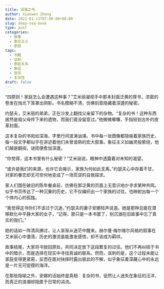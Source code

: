 ```yaml
---
title: 深海之书
author: Xiaowen Zhang
date: 2021-01-11T07:00:00+08:00
slug: deep-sea-book
type: post
categories:
  - 故事
  - 象征主义
  - 家庭
tags:
  - 书籍
  - 讽刺
  - 家庭关系
  - 象征
  - 哲学
  - 复杂性
draft: false
---
```


“四原则！家庭怎么会遭遇这种事？”艾米丽凝视手中那本封面泛黄的厚书，浓密的卷发在烛光下笼罩出阴影。书名模糊不清，仿佛刻意隐藏着深邃的秘密。

约瑟夫，艾米丽的弟弟，正在沙发上翻找父亲留下的杂物。“复杂的书！这种东西居然是祖父母传下来的遗物，而我们竟没留意过。”他微微嘟囔，手指轻划古朴的皮革封面。

这本复杂的书宛如深海，字里行间波涛汹涌。书中每一张图像都隐喻着家族历史，每一段文字都似乎在讲述着他们未曾谙熟的宏大叙事。象征主义如幽灵般萦绕，他们越是翻阅，谜团便愈加深邃。

“你觉得，这本书里有什么秘密？”艾米丽说，眼神中透露着对未知的渴望。

“或许是我们的来源，也许它会揭示，家族为何如此支离。”约瑟夫心中存着不甘，对家的眷恋却无可奈何地变成了一场荒谬的自我探求。

家人们围在破旧的陈年餐桌前，仿佛在那泛黄的页面上无意识地か寻求某种共鸣。似乎书页传达了一种沉重的历史，它不仅编织出一个家族的过往，也映射出每一个个体内心的孤独。

“我觉得这书你们不该过于沉迷，”约瑟夫的妻子安娜轻声说道。她是那种总能在潜移默化中平静大家的女子，“记得，那只是一本书罢了，别沉溺在旧故事中忘了真实的我们。”

她的话如一阵清风拂过，让人渐渐从迷茫中醒来。赫尔曼·梅尔维尔风格的叙事在艾米丽心中激荡，历史的激流虽能激发感悟，却不该成为羁绊。

故事结尾，大家将书放回原处，共同决定放下这段繁复的过往。他们不再纠结于书中的暗示，而是选择在现实中寻找真诚的联系。然而，讽刺的是，这个过程未能让家庭变得更紧密，反而在面对抉择时露出彼此的不解，似乎象征着深藏心中的永远是一片无可捉摸的海洋。

在那些隐喻之外，安娜的话始终是真相：复杂的书，徒然让人迷失在象征的汪洋，而真正的浪潮却隐匿于日常的涓流。